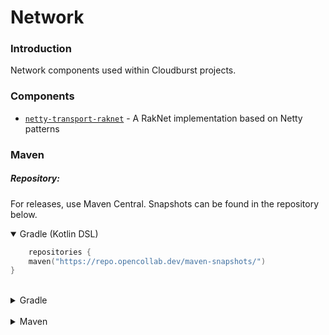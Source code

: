# Network

### Introduction

Network components used within Cloudburst projects.

### Components

- [`netty-transport-raknet`](transport-raknet/README.md) - A RakNet implementation based on Netty patterns

### Maven

##### Repository:

For releases, use Maven Central.
Snapshots can be found in the repository below.

<details open>
<summary>Gradle (Kotlin DSL)</summary>

```kotlin
    repositories {
    maven("https://repo.opencollab.dev/maven-snapshots/")
}
```

</details>
<br>
<details>
<summary>Gradle</summary>

```groovy
    repositories {
    maven {
        url 'https://repo.opencollab.dev/maven-snapshots/'
    }
}
```

</details>
<br>
<details>
<summary>Maven</summary>

```xml

<repositories>
  <repository>
    <id>nukkitx-repo-snapshot</id>
    <url>https://repo.nukkitx.com/snapshot/</url>
  </repository>
</repositories>
```

</details>

